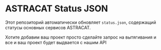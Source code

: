 # ASTRACAT Status JSON

Этот репозиторий автоматически обновляет `status.json`, содержащий статусы основных сервисов ASTRACAT.

Хотите добавим ваш проект просто сделайте запрос на вытягивания и все и ваш проект будет выдвается с нашим API 
